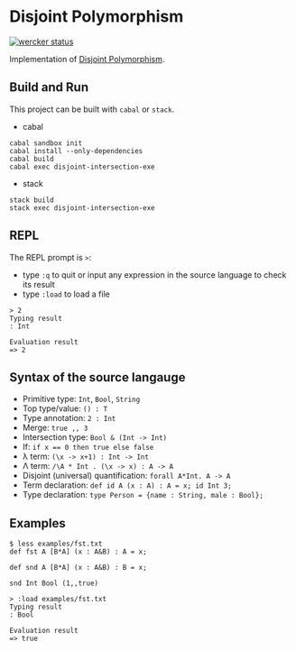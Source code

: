 # Disjoint Polymorphism

[![wercker status](https://app.wercker.com/status/f429569dbd99df93c3b8e4a39d56fd3f/s/master "wercker status")](https://app.wercker.com/project/byKey/f429569dbd99df93c3b8e4a39d56fd3f)

Implementation of [Disjoint Polymorphism](http://i.cs.hku.hk/~bruno/papers/ESOP2017.pdf).

## Build and Run

This project can be built with `cabal` or `stack`.

* cabal
```
cabal sandbox init
cabal install --only-dependencies
cabal build
cabal exec disjoint-intersection-exe
```

* stack
```
stack build
stack exec disjoint-intersection-exe
```

## REPL

The REPL prompt is `>`:
- type `:q` to quit or input any expression in the source language to check its
result
- type `:load` to load a file

```
> 2
Typing result
: Int

Evaluation result
=> 2
```

## Syntax of the source langauge

* Primitive type: `Int`, `Bool`, `String`
* Top type/value: `() : T`
* Type annotation: `2 : Int`
* Merge: `true ,, 3`
* Intersection type: `Bool & (Int -> Int)`
* If: `if x == 0 then true else false`
* λ term: `(\x -> x+1) : Int -> Int`
* Λ term: `/\A * Int . (\x -> x) : A -> A`
* Disjoint (universal) quantification: `forall A*Int. A -> A`
* Term declaration: `def id A (x : A) : A = x; id Int 3;`
* Type declaration: `type Person = {name : String, male : Bool};`

## Examples

```
$ less examples/fst.txt
def fst A [B*A] (x : A&B) : A = x;

def snd A [B*A] (x : A&B) : B = x;

snd Int Bool (1,,true)
```

```
> :load examples/fst.txt
Typing result
: Bool

Evaluation result
=> true
```
